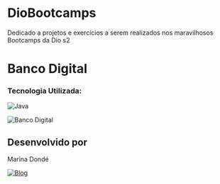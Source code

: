 # DioBootcamps
Dedicado a projetos e exercícios a serem realizados nos maravilhosos Bootcamps da Dio s2

# Banco Digital
### Tecnologia Utilizada:
<img align="center" alt="Java" src="https://img.shields.io/badge/Java-ED8B00?style=for-the-badge&logo=java&logoColor=white"/>


![Banco Digital](https://i.imgur.com/kSoGy8j.jpg)



## Desenvolvido por

Marina Dondé

[![Blog](https://img.shields.io/badge/LinkedIn-0077B5?style=for-the-badge&logo=linkedin&logoColor=white)](https://www.linkedin.com/in/marina-dond%C3%A9-72a649217/)
